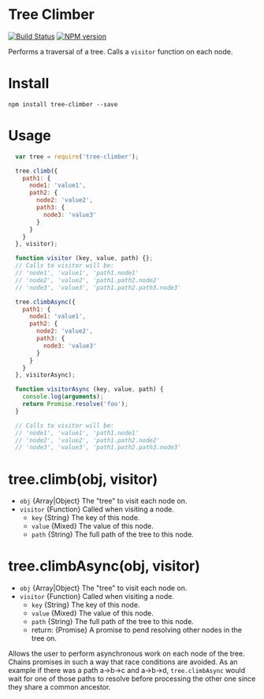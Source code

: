 Tree Climber
============

[![Build Status](https://travis-ci.org/krusty-krab/tree-climber.svg?branch=master)](https://travis-ci.org/krusty-krab/tree-climber) [![NPM version](https://badge.fury.io/js/tree-climber.svg)](http://badge.fury.io/js/tree-climber)

Performs a traversal of a tree.
Calls a `visitor` function on each node.

Install
=======

`npm install tree-climber --save`

Usage
=====

```javascript
  var tree = require('tree-climber');

  tree.climb({
    path1: {
      node1: 'value1',
      path2: {
        node2: 'value2',
        path3: {
          node3: 'value3'
        }
      }
    }
  }, visitor);

  function visitor (key, value, path) {};
  // Calls to visitor will be:
  // 'node1', 'value1', 'path1.node1'
  // 'node2', 'value2', 'path1.path2.node2'
  // 'node3', 'value3', 'path1.path2.path3.node3'

  tree.climbAsync({
    path1: {
      node1: 'value1',
      path2: {
        node2: 'value2',
        path3: {
          node3: 'value3'
        }
      }
    }
  }, visitorAsync);

  function visitorAsync (key, value, path) {
    console.log(arguments);
    return Promise.resolve('foo');
  }

  // Calls to visitor will be:
  // 'node1', 'value1', 'path1.node1'
  // 'node2', 'value2', 'path1.path2.node2'
  // 'node3', 'value3', 'path1.path2.path3.node3'

```

tree.climb(obj, visitor)
========================

* `obj` {Array|Object} The "tree" to visit each node on.
* `visitor` {Function} Called when visiting a node.
    * `key` {String} The key of this node.
    * `value` {Mixed} The value of this node.
    * `path` {String} The full path of the tree to this node.

tree.climbAsync(obj, visitor)
=============================

* `obj` {Array|Object} The "tree" to visit each node on.
* `visitor` {Function} Called when visiting a node.
    * `key` {String} The key of this node.
    * `value` {Mixed} The value of this node.
    * `path` {String} The full path of the tree to this node.
    * return: {Promise} A promise to pend resolving other nodes in the tree on.

Allows the user to perform asynchronous work on each node of the tree. Chains promises
in such a way that race conditions are avoided. As an example if there was a path a->b->c and
a->b->d, `tree.climbAsync` would wait for one of those paths to resolve before processing the other one
since they share a common ancestor.
